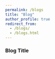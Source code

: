 ```yaml
---
permalink: /blogs
title: "Blog"
author_profile: true
redirect_from: 
  - /blogs/
  - /blogs.html
---
```

### Blog Title
